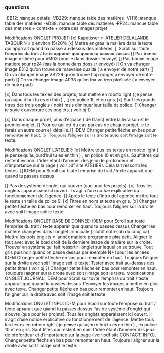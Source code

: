 ### questions

-EB12: manque détails
-VB229: manque table des matières
-VH16: manque table des matières
-AD38: manque table des matières
-RP24: manque table des matières + contexte + ordre des images projet



Modifications ONGLET PROJET:
[x] Rapetisser «  ATELIER DELALANDE TABOURIN »  d’environ 15/20%
[x] Mettre en gras la matière dans le texte qui apparait quand on passe au-dessus des matières.
[] Scroll sur toute l’emprise du trait / texte apparait que quand tu passes dessus
[] Pas bonne image matière pour AM03 (bonne dans dossier envoyé)
[] Pas bonne image matière pour rp24 (pas la bonne dans dossier envoyé)
[] On va changer image EB12 qu’on trouve de mauvaise qualité ( a envoyer de notre part)
[] On va changer image VB229 qu’on trouve trop rouge( a envoyer de notre part)
[] On va changer image AD38 qu’on trouve trop pixélisée ( a envoyer de notre part)

[x] Dans tous les textes des projets, tout mettre en roboto light ( je pense qu’aujourd’hui tu es en thin ) ,
[] en police 10 et en gris.
[x] Sauf les grands titres des trois onglets ( noir) mais diminuer leur taille de police.
[] Changer le style d’ouverture des onglets. ( voir pj 1)

[x] Dans chaque projet,  plus d’espace ( de blanc) entre la livraison et le premier onglet.
[] Pour ce qui est du cas par cas de chaque projet, je te ferais un autre courriel  détaillé.
[] IDEM Changer petite flèche en bas pour remonter en haut.
[x] Toujours l’aligner sur la droite avec soit l’image soit le texte.




Modifications ONGLET L’ATELIER:
[x] Mettre tous les textes en roboto light ( je pense qu’aujourd’hui tu es en thin ) , en police 10 et en gris. Sauf titres qui restent en noir. L’idée étant d’amener des jeux de profondeur et d’importance sur la page ( voir pdf site ATELIER). Cela fait ressortir les textes.
[] IDEM pour Scroll sur toute l’emprise du trait / texte apparait que quand tu passes dessus

[] Pas de système d’onglet qui s’ouvre (que pour les projets).
[x] Tous les onglets apparaissent ici ouvert. Il s’agit d’une notice explicative du fonctionnement de l’agence.
[] Après le texte d’intro de l’agence mettre tout le reste en taille de police 9.
[x] Titres en noirs et texte en gris.
[x] Changer petite flèche en bas pour remonter en haut. Toujours l’aligner sur la droite avec soit l’image soit le texte.


Modifications ONGLET BASE DE DONNEE:
IDEM pour Scroll sur toute l’emprise du trait / texte apparait que quand tu passes dessus
Changer les matière changées dans l’onglet principale ( plutôt notre job du coup ca)
Mettre les trois onglets «  année matiere programme plus petit. Aligner le tout avec avec le bord droit de la derniere image de matière sur la droite. Trouver un système qui fait ressortir l’onglet sur lequel on se trouve. Tout gris puis noir quand on passe dessus par exemple
N+1 pour les années
IDEM Changer petite flèche en bas pour remonter en haut. Toujours l’aligner sur la droite avec soit l’image soit le texte.
Tester avec trait au-dessus des petits titres ( voir pj 2)
Changer petite flèche en bas pour remonter en haut. Toujours l’aligner sur la droite avec soit l’image soit le texte.
Modifications ONGLET JOURNAL:
IDEM pour Scroll sur toute l’emprise du trait / texte apparait que quand tu passes dessus
T’envoyer les images à mettre en plus avec texte.
Changer petite flèche en bas pour remonter en haut. Toujours l’aligner sur la droite avec soit l’image soit le texte.

Modifications ONGLET INFO:
IDEM pour Scroll sur toute l’emprise du trait / texte apparait que quand tu passes dessus
Pas de système d’onglet qui s’ouvre (que pour les projets). Tous les onglets apparaissent ici ouvert. Il s’agit d’une notice explicative du fonctionnement de l’agence.
Mettre tous les textes en roboto light ( je pense qu’aujourd’hui tu es en thin ) , en police 10 et en gris. Sauf titres qui restent en noir. L’idée étant d’amener des jeux de profondeur et d’importance sur la page ( voir pdf site CONTACT/ INFO).
Changer petite flèche en bas pour remonter en haut. Toujours l’aligner sur la droite avec soit l’image soit le texte.


